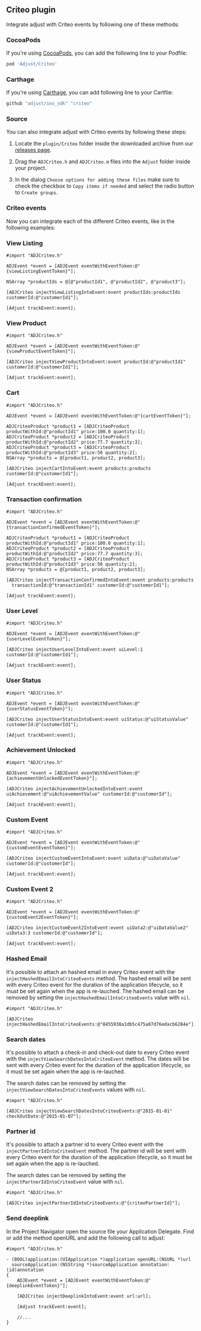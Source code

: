 ## Criteo plugin

Integrate adjust with Criteo events by following one of these methods:

### CocoaPods

If you're using [CocoaPods](http://cocoapods.org/), you can add the following line to your Podfile:

```ruby
pod 'Adjust/Criteo'
```

### Carthage

If you're using [Carthage](https://github.com/Carthage/Carthage), you can add following line to your Cartfile:

```ruby
github "adjust/ios_sdk" "criteo"
```

### Source

You can also integrate adjust with Criteo events by following these steps:

1. Locate the `plugin/Criteo` folder inside the downloaded archive from our [releases page](https://github.com/adjust/ios_sdk/releases).

2. Drag the `ADJCriteo.h` and `ADJCriteo.m` files into the `Adjust` folder inside your project.

3. In the dialog `Choose options for adding these files` make sure to check the checkbox
   to `Copy items if needed` and select the radio button to `Create groups`.

### Criteo events

Now you can integrate each of the different Criteo events, like in the following examples:

### View Listing

```objc
#import "ADJCriteo.h"

ADJEvent *event = [ADJEvent eventWithEventToken:@"{viewListingEventToken}"];

NSArray *productIds = @[@"productId1", @"productId2", @"product3"];

[ADJCriteo injectViewListingIntoEvent:event productIds:productIds customerId:@"customerId1"];

[Adjust trackEvent:event];
```

### View Product

```objc
#import "ADJCriteo.h"

ADJEvent *event = [ADJEvent eventWithEventToken:@"{viewProductEventToken}"];

[ADJCriteo injectViewProductIntoEvent:event productId:@"productId1" customerId:@"customerId1"];

[Adjust trackEvent:event];
```

### Cart

```objc
#import "ADJCriteo.h"

ADJEvent *event = [ADJEvent eventWithEventToken:@"{cartEventToken}"];

ADJCriteoProduct *product1 = [ADJCriteoProduct productWithId:@"productId1" price:100.0 quantity:1];
ADJCriteoProduct *product2 = [ADJCriteoProduct productWithId:@"productId2" price:77.7 quantity:3];
ADJCriteoProduct *product3 = [ADJCriteoProduct productWithId:@"productId3" price:50 quantity:2];
NSArray *products = @[product1, product2, product3];

[ADJCriteo injectCartIntoEvent:event products:products customerId:@"customerId1"];

[Adjust trackEvent:event];
```

### Transaction confirmation

```objc
#import "ADJCriteo.h"

ADJEvent *event = [ADJEvent eventWithEventToken:@"{transactionConfirmedEventToken}"];

ADJCriteoProduct *product1 = [ADJCriteoProduct productWithId:@"productId1" price:100.0 quantity:1];
ADJCriteoProduct *product2 = [ADJCriteoProduct productWithId:@"productId2" price:77.7 quantity:3];
ADJCriteoProduct *product3 = [ADJCriteoProduct productWithId:@"productId3" price:50 quantity:2];
NSArray *products = @[product1, product2, product3];

[ADJCriteo injectTransactionConfirmedIntoEvent:event products:products 
  transactionId:@"transactionId1" customerId:@"customerId1"];

[Adjust trackEvent:event];
```

### User Level

```objc
#import "ADJCriteo.h"

ADJEvent *event = [ADJEvent eventWithEventToken:@"{userLevelEventToken}"];

[ADJCriteo injectUserLevelIntoEvent:event uiLevel:1 customerId:@"customerId1"];

[Adjust trackEvent:event];
```

### User Status

```objc
#import "ADJCriteo.h"

ADJEvent *event = [ADJEvent eventWithEventToken:@"{userStatusEventToken}"];

[ADJCriteo injectUserStatusIntoEvent:event uiStatus:@"uiStatusValue" customerId:@"customerId1"];

[Adjust trackEvent:event];
```

### Achievement Unlocked

```objc
#import "ADJCriteo.h"

ADJEvent *event = [ADJEvent eventWithEventToken:@"{achievementUnlockedEventToken}"];

[ADJCriteo injectAchievementUnlockedIntoEvent:event uiAchievement:@"uiAchievementValue" customerId:@"customerId"];

[Adjust trackEvent:event];
```

### Custom Event

```objc
#import "ADJCriteo.h"

ADJEvent *event = [ADJEvent eventWithEventToken:@"{customEventEventToken}"];

[ADJCriteo injectCustomEventIntoEvent:event uiData:@"uiDataValue" customerId:@"customerId"];

[Adjust trackEvent:event];
```

### Custom Event 2

```objc
#import "ADJCriteo.h"

ADJEvent *event = [ADJEvent eventWithEventToken:@"{customEvent2EventToken}"];

[ADJCriteo injectCustomEvent2IntoEvent:event uiData2:@"uiDataValue2" uiData3:3 customerId:@"customerId"];

[Adjust trackEvent:event];
```

### Hashed Email

It's possible to attach an hashed email in every Criteo event with the `injectHashedEmailIntoCriteoEvents` method. The hashed 
email will be sent with every Criteo event for the duration of the application lifecycle, so it must be set again when the app 
is re-lauched. The hashed email can be removed by setting the `injectHashedEmailIntoCriteoEvents` value with `nil`.

```objc
#import "ADJCriteo.h"

[ADJCriteo injectHashedEmailIntoCriteoEvents:@"8455938a1db5c475a87d76edacb6284e"];
```

### Search dates

It's possible to attach a check-in and check-out date to every Criteo event with the `injectViewSearchDatesIntoCriteoEvent` 
method. The dates will be sent with every Criteo event for the duration of the application lifecycle, so it must be set again 
when the app is re-lauched.

The search dates can be removed by setting the `injectViewSearchDatesIntoCriteoEvents` values with `nil`.

```objc
#import "ADJCriteo.h"

[ADJCriteo injectViewSearchDatesIntoCriteoEvents:@"2015-01-01" checkOutDate:@"2015-01-07"];
```

### Partner id

It's possible to attach a partner id to every Criteo event with the `injectPartnerIdIntoCriteoEvent` method. The partner id 
will be sent with every Criteo event for the duration of the application lifecycle, so it must be set again when the app is 
re-lauched.

The search dates can be removed by setting the `injectPartnerIdIntoCriteoEvent` value with `nil`.

```objc
#import "ADJCriteo.h"

[ADJCriteo injectPartnerIdIntoCriteoEvents:@"{criteoPartnerId}"];
```

### Send deeplink

In the Project Navigator open the source file your Application Delegate. Find or add the method openURL and add the following 
call to adjust:

```objc
#import "ADJCriteo.h"

- (BOOL)application:(UIApplication *)application openURL:(NSURL *)url
  sourceApplication:(NSString *)sourceApplication annotation:(id)annotation
{
    ADJEvent *event = [ADJEvent eventWithEventToken:@"{deeplinkEventToken}"];
    
    [ADJCriteo injectDeeplinkIntoEvent:event url:url];
    
    [Adjust trackEvent:event];

    //...
}
```
